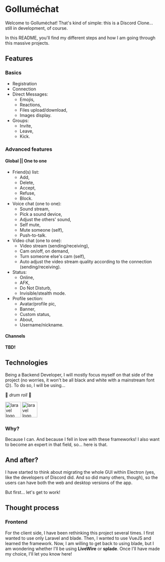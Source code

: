 # Golluméchat

Welcome to Golluméchat! 
That's kind of simple: this is a Discord Clone... still in development, of course. 

In this README, you'll find my different steps and how I am going through this massive projects. 

## Features

### Basics

* Registration
* Connection
* Direct Messages:
    * Emojis,
    * Reactions,
    * Files upload/download,
    * Images display.
* Groups:
    * Invite, 
    * Leave,
    * Kick.

### Advanced features

#### Global || One to one

* Friend(s) list:
    * Add,
    * Delete, 
    * Accept, 
    * Refuse, 
    * Block.
* Voice chat (one to one):
    * Sound stream,
    * Pick a sound device, 
    * Adjust the others' sound,
    * Self mute, 
    * Mute someone (self),
    * Push-to-talk.
* Video chat (one to one): 
    * Video stream (sending/receiving),
    * Cam on/off, on demand,
    * Turn someone else's cam (self),
    * Auto adjust the video stream quality according to the connection (sending/receiving).
* Status:
    * Online, 
    * AFK,
    * Do Not Disturb, 
    * Invisible/stealth mode.
* Profile section:
    * Avatar/profile pic,
    * Banner, 
    * Custom status, 
    * About, 
    * Username/nickname.

#### Channels 

**TBD!**

## Technologies

Being a Backend Developer, I will mostly focus myself on that side of the project (no worries, it won't be all black and white with a mainstream font 😉). 
To do so, I will be using... 

🥁 *drum roll* 🥁

<img src="https://upload.wikimedia.org/wikipedia/commons/thumb/9/9a/Laravel.svg/1200px-Laravel.svg.png" alt="laravel logo" width=50 height=50> <img src="https://avatars.githubusercontent.com/u/67109815?s=280&v=4" alt="laravel logo" width=50 height=50>

### Why? 

Because I can. 
And because I fell in love with these frameworks! I also want to become an expert in that field, so... here is that. 

## And after? 

I have started to think about migrating the whole GUI within Electron (yes, like the developers of Discord did. And so did many others, though), so the users can have both the web and desktop versions of the app. 

But first... let's get to work!

## Thought process

### Frontend

For the client side, I have been rethinking this project several times. 
I first wanted to use only Laravel and blade. Then, I wanted to use VueJS and learned the framework. Now, I am willing to get back to using blade, but I am wondering whether I'll be using **LiveWire** or **splade**. 
Once I'll have made my choice, I'll let you know here!

